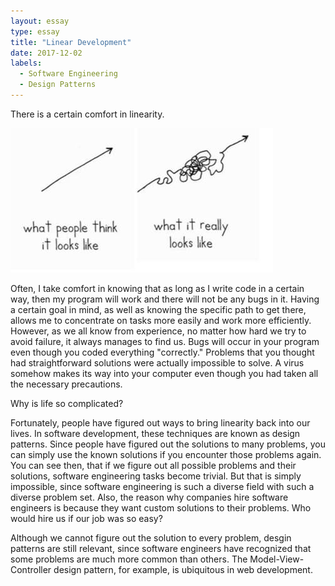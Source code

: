 ```yaml
---
layout: essay
type: essay
title: "Linear Development"
date: 2017-12-02
labels:
  - Software Engineering
  - Design Patterns
---
```


There is a certain comfort in linearity.

<img class="ui right floated medium image" src="../images/non-linear.jpeg">

Often, I take comfort in knowing that as long as I write code in a certain way, then my program will work and there will not be any bugs in it. Having a certain goal in mind, as well as knowing the specific path to get there, allows me to concentrate on tasks more easily and work more efficiently. However, as we all know from experience, no matter how hard we try to avoid failure, it always manages to find us. Bugs will occur in your program even though you coded everything "correctly." Problems that you thought had straightforward solutions were actually impossible to solve. A virus somehow makes its way into your computer even though you had taken all the necessary precautions.

Why is life so complicated?

Fortunately, people have figured out ways to bring linearity back into our lives. In software development, these techniques are known as design patterns. Since people have figured out the solutions to many problems, you can simply use the known solutions if you encounter those problems again. You can see then, that if we figure out all possible problems and their solutions, software engineering tasks become trivial. But that is simply impossible, since software engineering is such a diverse field with such a diverse problem set. Also, the reason why companies hire software engineers is because they want custom solutions to their problems. Who would hire us if our job was so easy?

Although we cannot figure out the solution to every problem, desgin patterns are still relevant, since software engineers have recognized that some problems are much more common than others. The Model-View-Controller design pattern, for example, is ubiquitous in web development.
